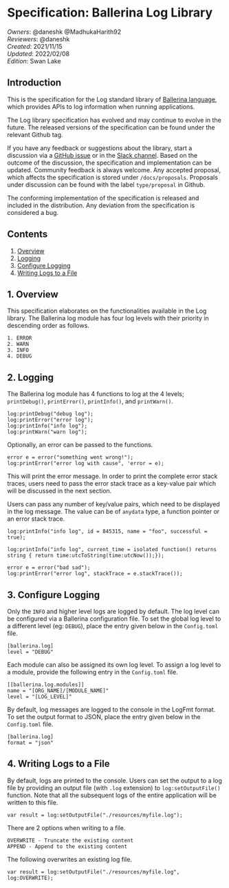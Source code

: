 # Specification: Ballerina Log Library

_Owners_: @daneshk @MadhukaHarith92  
_Reviewers_: @daneshk  
_Created_: 2021/11/15  
_Updated_: 2022/02/08  
_Edition_: Swan Lake  

## Introduction
This is the specification for the Log standard library of [Ballerina language](https://ballerina.io/), which provides APIs to log information when running applications.

The Log library specification has evolved and may continue to evolve in the future. The released versions of the specification can be found under the relevant Github tag.

If you have any feedback or suggestions about the library, start a discussion via a [GitHub issue](https://github.com/ballerina-platform/ballerina-standard-library/issues) or in the [Slack channel](https://ballerina.io/community/). Based on the outcome of the discussion, the specification and implementation can be updated. Community feedback is always welcome. Any accepted proposal, which affects the specification is stored under `/docs/proposals`. Proposals under discussion can be found with the label `type/proposal` in Github.

The conforming implementation of the specification is released and included in the distribution. Any deviation from the specification is considered a bug.

## Contents

1. [Overview](#1-overview)
2. [Logging](#2-logging)
3. [Configure Logging](#3-configure-logging)
4. [Writing Logs to a File](#4-writing-logs-to-a-file)

## 1. Overview
This specification elaborates on the functionalities available in the Log library. The Ballerina log module has four log levels with their priority in descending order as follows.
```
1. ERROR
2. WARN
3. INFO
4. DEBUG
```

## 2. Logging
The Ballerina log module has 4 functions to log at the 4 levels; `printDebug()`, `printError()`, `printInfo()`, and `printWarn()`.
```ballerina
log:printDebug("debug log");
log:printError("error log");
log:printInfo("info log");
log:printWarn("warn log");
```

Optionally, an error can be passed to the functions.
```ballerina
error e = error("something went wrong!");
log:printError("error log with cause", 'error = e);
```

This will print the error message. In order to print the complete error stack traces, users need to pass the error stack trace as a key-value pair which will be discussed in the next section.

Users can pass any number of key/value pairs, which need to be displayed in the log message. The value can be of `anydata` type, a function pointer or an error stack trace.
```ballerina
log:printInfo("info log", id = 845315, name = "foo", successful = true);
```

```ballerina
log:printInfo("info log", current_time = isolated function() returns string { return time:utcToString(time:utcNow());});
```

```ballerina
error e = error("bad sad");
log:printError("error log", stackTrace = e.stackTrace());
```

## 3. Configure Logging
Only the `INFO` and higher level logs are logged by default. The log level can be configured via a Ballerina configuration file.
To set the global log level to a different level (eg: `DEBUG`), place the entry given below in the `Config.toml` file.
```
[ballerina.log]
level = "DEBUG"
```

Each module can also be assigned its own log level. To assign a log level to a module, provide the following entry in the `Config.toml` file.
```
[[ballerina.log.modules]]
name = "[ORG_NAME]/[MODULE_NAME]"
level = "[LOG_LEVEL]"
```

By default, log messages are logged to the console in the LogFmt format. To set the output format to JSON, place the entry given below in the `Config.toml` file.
```
[ballerina.log]
format = "json"
```

## 4. Writing Logs to a File
By default, logs are printed to the console. Users can set the output to a log file by providing an output file (with `.log` extension) to `log:setOutputFile()` function.
Note that all the subsequent logs of the entire application will be written to this file.
```ballerina
var result = log:setOutputFile("./resources/myfile.log");
```

There are 2 options when writing to a file.
```
OVERWRITE - Truncate the existing content
APPEND - Append to the existing content
```

The following overwrites an existing log file.
```ballerina
var result = log:setOutputFile("./resources/myfile.log", log:OVERWRITE);
```
